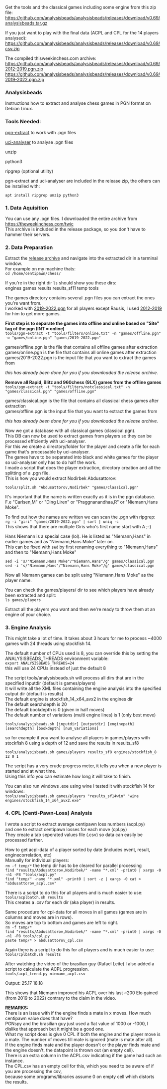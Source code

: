 Get the tools and the classical games including some engine from this zip file:  
https://github.com/analysisbeads/analysisbeads/releases/download/v0.69/analysisbeads.tar.gz

If you just want to play with the final data (ACPL and CPL for the 14 players analysed):  
https://github.com/analysisbeads/analysisbeads/releases/download/v0.69/csv.zip

The compiled thisweekinchess.com archive:  
https://github.com/analysisbeads/analysisbeads/releases/download/v0.69/2012-2019.pgn.zip  
https://github.com/analysisbeads/analysisbeads/releases/download/v0.69/2019-2022.pgn.zip


### Analysisbeads

Instructions how to extract and analyse chess games in PGN format on Debian Linux.

### Tools Needed:

[pgn-extract](https://www.cs.kent.ac.uk/people/staff/djb/pgn-extract/)  to work with .pgn files

[uci-analyser](https://www.cs.kent.ac.uk/people/staff/djb/uci-analyser/) to analyse .pgn files

unzip

python3

ripgrep (optional utility)

pgn-extract and uci-analyser are included in the release zip, the others can be installed with:

`apt install ripgrep unzip python3`


### 1. Data Aquisition

You can use any .pgn files. I downloaded the entire archive from https://theweekinchess.com/twic  
This archive is included in the release package, so you don't have to hammer their servers.

### 2. Data Preparation

Extract the [release archive](https://github.com/analysisbeads/analysisbeads/releases/download/v0.69/analysisbeads.tar.gz) and navigate into the extracted dir in a terminal window.  
For example on my machine thats:  
`cd /home/centipawn/chess/`

If you're in the right dir `ls` should show you these dirs:  
engines games results results_sf11 temp tools

The games directory contains several .pgn files you can extract the ones you're want from.  
I worked with [2019-2022.pgn](https://github.com/analysisbeads/analysisbeads/releases/download/v0.69/2019-2022.pgn.zip) for all players except Rausis, I used [2012-2019](https://github.com/analysisbeads/analysisbeads/releases/download/v0.69/2012-2019.pgn.zip) for him to get more games.

**First step is to separate the games into offline and online based on "Site" tag of the pgn (INT = online)**  
`tools/pgn-extract -t "tools/filters/online.txt" -n "games/offline.pgn" -o "games/online.pgn" "games/2019-2022.pgn"`

games/offline.pgn is the file that contains all offline games after extraction  
games/online.pgn is the file that contains all online games after extraction  
games/2019-2022.pgn is the input file that you want to extract the games from  

*this has already been done for you if you downloaded the release archive.*

**Remove all Rapid, Blitz and 960chess (9LX) games from the offline games**  
`tools/pgn-extract -t "tools/filters/notclassical.txt" -n "games/classical.pgn" "games/offline.pgn"`

games/classical.pgn is the file that contains all classical chess games after extraction  
games/offline.pgn is the input file that you want to extract the games from  

*this has already been done for you if you downloaded the release archive.*


Now we got a database with all classical games (classical.pgn).  
This DB can now be used to extract games from players so they can be processed efficiently with uci-analyser.  
For this we create a directory/folder for the player and create a file for each game that's processable by uci-analyser.  
The games have to be separated into black and white games for the player so uci-analyser only has to do half the work.  
I made a script that does the player extraction, directory creation and all the splitting of a .pgn file.  
This is how you would extract Nodirbek Abdusattorov:

`tools/split.sh "Abdusattorov,Nodirbek" "games/classical.pgn"`

It's important that the name is written exactly as it is in the pgn database.  
F.e "Carlsen,M" or "Ding Liren" or "Praggnanandhaa,R" or "Niemann,Hans Moke".

To find out how the names are written we can scan the .pgn with ripgrep:  
`rg -i "giri" "games/2019-2022.pgn" | sort | uniq -c`  
This shows that there are multiple Giris who's first name start with A ;-)

Hans Niemann is a special case (lol). He is listed as "Niemann,Hans" in earlier games and as "Niemann,Hans Moke" later on.  
This can be fixed with `sed` by first renaming everything to "Niemann,Hans" and then to "Niemann,Hans Moke"

`sed -i 's/"Niemann,Hans Moke"/"Niemann,Hans"/g' games/classical.pgn`  
`sed -i 's/"Niemann,Hans"/"Niemann,Hans Moke"/g' games/classical.pgn`

Now all Niemann games can be split using "Niemann,Hans Moke" as the player name.

You can check the games/players/ dir to see which players have already been extracted and split:  
`ls games/players`

Extract all the players you want and then we're ready to throw them at an engine of your choice.


### 3. Engine Analysis

This might take a lot of time. It takes about 3 hours for me to process ~4000 games with 24 threads using stockfish 14.

The default number of CPUs used is 8, you can override this by setting the ANALYSISBEADS_THREADS environment variable:  
`export ANALYSISBEADS_THREADS=24`  
this will use 24 CPUs instead of just the default 8

The script tools/analysisbeads.sh will process all dirs that are in the specified inputdir (default is games/players)  
It will write all the XML files containing the engine analysis into the specified output dir (default is results)  
The default engine is stockfish_14_x64_avx2 in the engines dir  
The default searchdepth is 20  
The default bookdepth is 0 (given in half moves)  
The default number of variations (multi engine lines) is 1 (only best move)  

`tools/analysisbeads.sh [inputdir] [outputdir] [enginepath] [searchdepth] [bookdepth] [num_variations]`

so for example if you want to analyse all players in games/players with stockfish 8 using a depth of 12 and save the results in results_sf8

`tools/analysisbeads.sh games/players results_sf8 engines/stockfish_8 12 0 1`

The script has a very crude progress meter, it tells you when a new player is started and at what time.  
Using this info you can estimate how long it will take to finish.


You can also run windows .exe using wine I tested it with stockfish 14 for windows:  
`tools/analysisbeads.sh games/players "results_sf14win" "wine engines/stockfish_14_x64_avx2.exe"`


### 4. CPL (Centi-Pawn-Loss) Analysis

I wrote a script to extract average centipawn loss numbers (acpl.py)  
and one to extract centipawn losses for each move (cpl.py)  
They create a tab seperated values file (.csv) so data can easily be processed further.  

How to get acpl-data of a player sorted by date (includes event, result, enginecorrelation, etc)  
Manually for individual players:  
`rm -f temp/*`  the temp dir has to be cleared for parallel processing  
`find "results/Abdusattorov,Nodirbek/" -name "*.xml" -print0 | xargs -0 -n1 -P8 "tools/acpl.py"`    
`find "temp/" -name "*.xml" -print0 | sort -z | xargs -0 cat > "abdusattorov_acpl.csv"`  

There is a script to do this for all players and is much easier to use:  
`tools/acplbatch.sh results`  
This creates a .csv for each dir (aka player) in results.  


Same procedure for cpl-data for all moves in all games (games are in columns and moves are in rows).  
So moves are top to bottom and games are left to right.    
`rm -f temp/*`  
`find "results/Abdusattorov,Nodirbek/" -name "*.xml" -print0 | xargs -0 -n1 -P8 tools/cpl.py`  
`paste temp/* > abdusattorov_cpl.csv`

Again there is a script to do this for all players and is much easier to use:  
`tools/cplbatch.sh results`  

After watching the video of the brasilian guy (Rafael Leite) I also added a script to calculate the ACPL progression.  
`tools/acpl_trend.py niemann_acpl.csv`  

Output: 25.17   18.18

This shows that Niemann improved his ACPL over his last ~200 Elo gained (from 2019 to 2022) contrary to the claim in the video.



**REMARKS:**  
There is an issue with if the engine finds a mate in x moves. How much centipawn value does that have?  
PGNspy and the brasilian guy just used a flat value of 1000 or -1000, I dislike that approach but it might be a good one.  
What my script does is give 0 CPL if both the engine and the player move is a mate. The number of moves till mate is ignored (mate is mate after all).  
If the engine finds mate and the player doesn't or the player finds mate and the engine doesn't, the datapoint is thrown out (an empty cell).  
There is an extra column in the ACPL.csv indicating if the game had such an instance.  
The CPL.csv has an empty cell for this, which you need to be aware of if you are processing the csv,  
because some programs/libraries assume 0 on empty cell which distorts the results.


